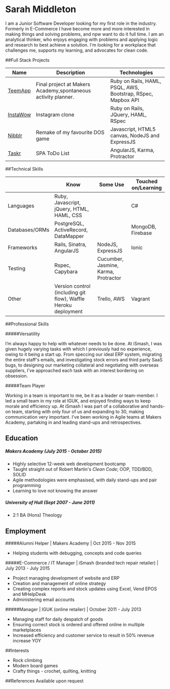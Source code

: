 # Sarah Middleton
  I am a Junior Software Developer looking for my first role in the industry. Formerly in E-Commerce I have become more and more interested in making things and solving problems, and npw want to do it full time. I am an analytical thinker, who enjoys engaging with problems and applying logic and research to best achieve a solution. I'm looking for a workplace that challenges me, supports my learning, and advocates for clean code.

##Full Stack Projects

| Name | Description | Technologies |
| ---- | ----------- | ------------ |
| [TeemApp](https://github.com/tealpaintedduck/final_project) | Final project at Makers Academy,spontaneous activity planner. | Ruby on Rails, HAML, PSQL, AWS, Bootstrap, RSpec, Mapbox API |
| [InstaWow](https://github.com/tealpaintedduck/instagram-challenge) | Instagram clone | Ruby on Rails, JQuery, HAML, RSpec |
| [Nibblr](https://github.com/tealpaintedduck/nibbles) | Remake of my favourite DOS game | Javascript, HTML5 canvas, NodeJS and ExpressJS |
| [Taskr](https://github.com/tealpaintedduck/todo_challenge) | SPA ToDo List | AngularJS, Karma, Protractor |

##Technical Skills

|  | Know | Some Use | Touched on/Learning |
| --- | --- | --- | --- |
| Languages | Ruby, Javascript, jQuery, HTML, HAML, CSS |  | C# |
| Databases/ORMs | PostgreSQL, ActiveRecord, DataMapper |  | MongoDB, Firebase |
| Frameworks | Rails, Sinatra, AngularJS | NodeJS, ExpressJS | Ionic |
| Testing | Rspec, Capybara | Cucumber, Jasmine, Karma, Protractor |  |
| Other | Version control (including git flow), Waffle Heroku deployment | Trello, AWS | Vagrant |

##Professional Skills

#####Versatility

I’m always happy to help with whatever needs to be done. At iSmash, I was given hugely varying tasks with which I previously had no experience, owing to it being a start up. From speccing our ideal ERP system, migrating the entire staff's emails, and investigating stock errors and third party SaaS bugs, to designing our marketing collateral and negotiating with overseas suppliers, I've approached each task with
an interest bordering on obsession.

#####Team Player

Working in a team is important to me, be it as a leader or team-member. I led a small team in my role at IGUK, and enjoyed finding ways to keep morale and efficiency up. At iSmash I was part of a collaborative and hands-on team, starting with only four of us and expanding to 30, making communication very important. I’ve been working in Agile teams at Makers Academy, partaking in and leading stand-ups and
retrospectives.


## Education
##### Makers Academy (July 2015 - October 2015)
  - Highly selective 12-week web development bootcamp
  - Taught straight out of Robert Martin's *Clean Code*; OOP, TDD/BDD, SOLID
  - Agile methodologies were emphasised, with daily stand-ups and pair programming
  - Learning to love not knowing the answer

##### University of Hull (Sept 2007 - June 2011)
 - 2:1 BA (Hons) Theology

## Employment

#####Alumni Helper | Makers Academy | Oct 2015 - Nov 2015

- Helping students with debugging, concepts and code queries

#####E-Commerce / IT Manager | iSmash (branded tech repair retailer) | July 2013 - July 2015

- Project managing development of website and ERP
- Creation and management of online strategy
- Creating complex reports and stock updates using Excel, Vend EPOS and MHelpDesk
- Administering email accounts

#####Manager | IGUK (online retailer) | October 2011 - July 2013

- Managing staff for daily despatch of goods
- Ensuring correct stock is ordered and offered online in multiple marketplaces
- Increased efficiency and customer service to result in 50% revenue increase YOY

##Interests

- Rock climbing
- Modern board games
- Crafty things - crochet, quilting, knitting

##References
  Available upon request